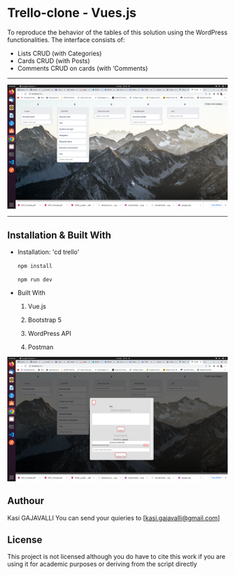 # Trello-clone - Vues.js

To reproduce the behavior of the tables of this solution using the WordPress functionalities.
The interface consists of:
* Lists CRUD (with Categories)
* Cards CRUD (with Posts)
* Comments CRUD on cards (with ‘Comments)

---

![Freeads Homepage](Home.png?raw=true "Freeads Homepage")

---

## Installation & Built With

* Installation: 
    'cd trello'
    
    ```npm install```

    ```npm run dev```


* Built With

    1. Vue.js

    2. Bootstrap 5

    3. WordPress API

    4. Postman



![Freeads Post](Detail.png?raw=true "Freeads Page")

## Authour

Kasi GAJAVALLI
You can send your quieries to [kasi.gajavalli@gmail.com]

## License

This project is not licensed although you do have to cite this work if you are using it for academic purposes or deriving from the script directly
